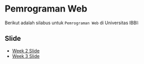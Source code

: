 # Pemrograman Web

Berikut adalah silabus untuk `Pemrograman Web` di Universitas IBBI:

## Slide

- [Week 2 Slide](https://ibbi-ti-ii-p1.github.io/slide-ibbi-pemograman-web/week-2.html)
- [Week 3 Slide](https://ibbi-ti-ii-p1.github.io/slide-ibbi-pemograman-web/week-3.html)
